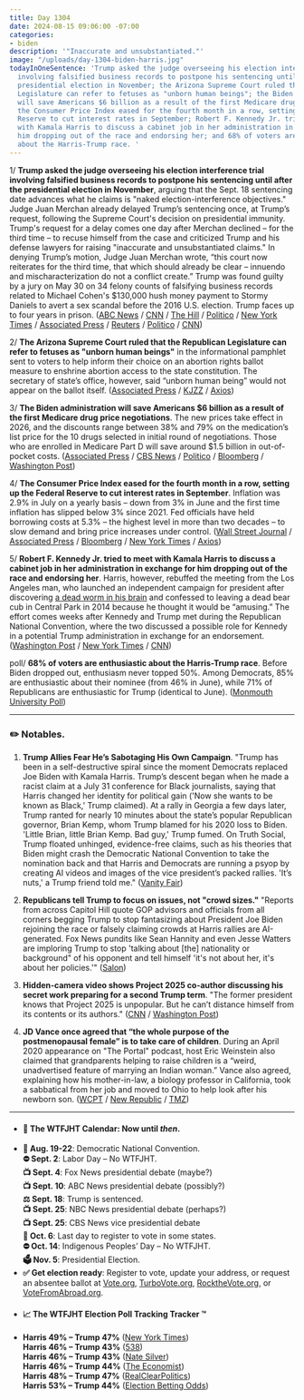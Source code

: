 ```yaml
---
title: Day 1304
date: 2024-08-15 09:06:00 -07:00
categories:
- biden
description: '"Inaccurate and unsubstantiated."'
image: "/uploads/day-1304-biden-harris.jpg"
todayInOneSentence: 'Trump asked the judge overseeing his election interference trial
  involving falsified business records to postpone his sentencing until after the
  presidential election in November; the Arizona Supreme Court ruled that the Republican
  Legislature can refer to fetuses as "unborn human beings"; the Biden administration
  will save Americans $6 billion as a result of the first Medicare drug price negotiations;
  the Consumer Price Index eased for the fourth month in a row, setting up the Federal
  Reserve to cut interest rates in September; Robert F. Kennedy Jr. tried to meet
  with Kamala Harris to discuss a cabinet job in her administration in exchange for
  him dropping out of the race and endorsing her; and 68% of voters are enthusiastic
  about the Harris-Trump race. '
---
```


1/ **Trump asked the judge overseeing his election interference trial involving falsified business records to postpone his sentencing until after the presidential election in November**, arguing that the Sept. 18 sentencing date advances what he claims is "naked election-interference objectives." Judge Juan Merchan already delayed Trump’s sentencing once, at Trump’s request, following the Supreme Court's decision on presidential immunity. Trump's request for a delay comes one day after Merchan declined – for the third time – to recuse himself from the case and criticized Trump and his defense lawyers for raising "inaccurate and unsubstantiated claims." In denying Trump’s motion, Judge Juan Merchan wrote, “this court now reiterates for the third time, that which should already be clear – innuendo and mischaracterization do not a conflict create.” Trump was found guilty by a jury on May 30 on 34 felony counts of falsifying business records related to Michael Cohen's $130,000 hush money payment to Stormy Daniels to avert a sex scandal before the 2016 U.S. election. Trump faces up to four years in prison. ([ABC News](https://abcnews.go.com/US/trump-asks-push-back-hush-money-sentencing-date/story?id=112861971) / [CNN](https://www.cnn.com/2024/08/15/politics/trump-hush-money-sentencing-delay/index.html) / [The Hill](https://thehill.com/regulation/court-battles/4829349-trump-new-york-trial-requests-sentencing-delay/) / [Politico](https://www.politico.com/news/2024/08/15/trump-seeks-delay-to-hush-money-sentencing-00174157) / [New York Times](https://www.nytimes.com/2024/08/14/nyregion/trump-trial-merchan-recusal.html) / [Associated Press](https://apnews.com/article/trump-recusal-judge-merchan-hush-money-trial-a8b88acde31daf3bf71b7c1b3a3b010b) / [Reuters](https://www.reuters.com/legal/trump-loses-third-bid-judge-step-aside-hush-money-case-2024-08-14/) / [Politico](https://www.politico.com/news/2024/08/14/trump-merchan-recusal-bid-fail-00173966) / [CNN](https://www.cnn.com/2024/08/14/politics/juan-merchan-trump-hush-money))

2/ **The Arizona Supreme Court ruled that the Republican Legislature can refer to fetuses as "unborn human beings"** in the informational pamphlet sent to voters to help inform their choice on an abortion rights ballot measure to enshrine abortion access to the state constitution. The secretary of state’s office, however, said “unborn human being” would not appear on the ballot itself. ([Associated Press](https://apnews.com/article/arizona-abortion-rights-ballot-measure-b0ea37c92692533da109fd74a07b25f7) / [KJZZ](https://www.kjzz.org/kjzz-news/2024-08-14/az-supreme-court-upholds-contested-abortion-ballot-measure-language) / [Axios](https://www.axios.com/local/phoenix/2024/08/14/arizona-abortion-intitiative-unborn-human-beings))

3/ **The Biden administration will save Americans $6 billion as a result of the first Medicare drug price negotiations**. The new prices take effect in 2026, and the discounts range between 38% and 79% on the medication’s list price for the 10 drugs selected in initial round of negotiations. Those who are enrolled in Medicare Part D will save around $1.5 billion in out-of-pocket costs. ([Associated Press](https://apnews.com/article/biden-drug-prices-medicare-prescriptions-34886d6f362c242be268c05d5efd5411) / [CBS News](https://www.cbsnews.com/news/biden-harris-prescription-drug-prices/) / [Politico](https://www.politico.com/news/2024/08/15/cms-releases-prices-for-10-negotiated-drugs-00174021) / [Bloomberg](https://www.bloomberg.com/news/articles/2024-08-15/us-drug-price-negotiations-cut-costs-7-5-billion-in-first-year) / [Washington Post](https://www.washingtonpost.com/health/2024/08/15/drug-prices-medicare-negotiations/))

4/ **The Consumer Price Index eased for the fourth month in a row, setting up the Federal Reserve to cut interest rates in September**. Inflation was 2.9% in July on a yearly basis – down from 3% in June and the first time inflation has slipped below 3% since 2021. Fed officials have held borrowing costs at 5.3% – the highest level in more than two decades – to slow demand and bring price increases under control. ([Wall Street Journal](https://www.wsj.com/economy/central-banking/inflation-july-cpi-report-interest-rate-00cd3a84) / [Associated Press](https://apnews.com/article/inflation-prices-interest-rates-economy-federal-reserve-f8de2672173407d3a126cc13493fed85) / [Bloomberg](https://www.bloomberg.com/news/articles/2024-08-14/core-us-inflation-eases-a-fourth-month-sealing-fed-rate-cut) / [New York Times](https://www.nytimes.com/2024/08/14/business/cpi-inflation-july.html) / [Axios](https://www.axios.com/2024/08/14/cpi-july-2024-inflation-economy))

5/ **Robert F. Kennedy Jr. tried to meet with Kamala Harris to discuss a cabinet job in her administration in exchange for him dropping out of the race and endorsing her**. Harris, however, rebuffed the meeting from the Los Angeles man, who launched an independent campaign for president after discovering [a dead worm in his brain](https://whatthefuckjusthappenedtoday.com/2024/08/05/day-1294/#6-a-los-angeles-man-who-launched-an) and confessed to leaving a dead bear cub in Central Park in 2014 because he thought it would be “amusing.” The effort comes weeks after Kennedy and Trump met during the Republican National Convention, where the two discussed a possible role for Kennedy in a potential Trump administration in exchange for an endorsement. ([Washington Post](https://www.washingtonpost.com/politics/2024/08/14/rfk-jr-kamala-harris-cabinet-trump/) / [New York Times](https://www.nytimes.com/2024/08/14/us/politics/rfk-jr-kamala-harris-cabinet-meeting.html) / [CNN](https://www.cnn.com/2024/08/14/politics/rfk-jr-harris-administration-role/))

poll/ **68% of voters are enthusiastic about the Harris-Trump race**. Before Biden dropped out, enthusiasm never topped 50%. Among Democrats, 85% are enthusiastic about their nominee (from 46% in June), while 71% of Republicans are enthusiastic for Trump (identical to June). ([Monmouth University Poll](https://www.monmouth.edu/polling-institute/reports/monmouthpoll_us_081424/))

--- 

### ✏️ Notables. 

1. **Trump Allies Fear He’s Sabotaging His Own Campaign**. "Trump has been in a self-destructive spiral since the moment Democrats replaced Joe Biden with Kamala Harris. Trump’s descent began when he made a racist claim at a July 31 conference for Black journalists, saying that Harris changed her identity for political gain ('Now she wants to be known as Black,' Trump claimed). At a rally in Georgia a few days later, Trump ranted for nearly 10 minutes about the state’s popular Republican governor, Brian Kemp, whom Trump blamed for his 2020 loss to Biden. 'Little Brian, little Brian Kemp. Bad guy,' Trump fumed. On Truth Social, Trump floated unhinged, evidence-free claims, such as his theories that Biden might crash the Democratic National Convention to take the nomination back and that Harris and Democrats are running a psyop by creating AI videos and images of the vice president’s packed rallies. 'It’s nuts,' a Trump friend told me." ([Vanity Fair](https://www.vanityfair.com/news/story/trump-allies-fear-sabotaging-campaign))

2. **Republicans tell Trump to focus on issues, not "crowd sizes."** "Reports from across Capitol Hill quote GOP advisors and officials from all corners begging Trump to stop fantasizing about President Joe Biden rejoining the race or falsely claiming crowds at Harris rallies are AI-generated. Fox News pundits like Sean Hannity and even Jesse Watters are imploring Trump to stop 'talking about [the] nationality or background" of his opponent and tell himself 'it's not about her, it's about her policies.'" ([Salon](https://www.salon.com/2024/08/15/tell-to-focus-on-issues-not-crowd-sizes-project-2025-shows-that-will-backfire/))

3. **Hidden-camera video shows Project 2025 co-author discussing his secret work preparing for a second Trump term**. "The former president knows that Project 2025 is unpopular. But he can’t distance himself from its contents or its authors." ([CNN](https://www.cnn.com/2024/08/15/politics/russ-vought-project-2025-trump-secret-recording-invs/) / [Washington Post](https://www.washingtonpost.com/politics/2024/08/15/new-hidden-camera-video-reinforces-trumps-project-2025-problem/))


4. **JD Vance once agreed that “the whole purpose of the postmenopausal female” is to take care of children**. During an April 2020 appearance on "The Portal" podcast, host Eric Weinstein also claimed that grandparents helping to raise children is a “weird, unadvertised feature of marrying an Indian woman.” Vance also agreed, explaining how his mother-in-law, a biology professor in California, took a sabbatical from her job and moved to Ohio to help look after his newborn son. ([WCPT](https://heartlandsignal.com/2024/08/14/jd-vance-in-2020-agreed-grandmothers-raising-children-is-whole-purpose-of-the-postmenopausal-female/) / [New Republic](https://newrepublic.com/post/184888/jd-vance-weird-thoughts-older-women-postmenopausal-female-audio) / [TMZ](https://www.tmz.com/2024/08/14/jd-vance-grandmothers-raising-grandkids-purpose/))

---

* #### 📅 The WTFJHT Calendar: Now until *then*. 
* **🫏 Aug. 19-22**: Democratic National Convention. \
**⛔️ Sept. 2**: Labor Day – No WTFJHT. \
**📺 Sept. 4**: Fox News presidential debate (maybe?) \
**📺 Sept. 10**: ABC News presidential debate (possibly?) \
**⚖️ Sept. 18**: Trump is sentenced. \
**📺 Sept. 25**: NBC News presidential debate (perhaps?) \
**📺 Sept. 25**: CBS News vice presidential debate \
**📆 Oct. 6**: Last day to register to vote in some states. \
**⛔️ Oct. 14**: Indigenous Peoples’ Day – No WTFJHT. \
**🗳️ Nov. 5**: Presidential Election.
* **✅ Get election ready**: Register to vote, update your address, or request an absentee ballot at [Vote.org](https://www.vote.org/), [TurboVote.org](https://turbovote.org/), [RocktheVote.org](https://www.rockthevote.org/), or [VoteFromAbroad.org](https://www.votefromabroad.org/).
* #### 📈 The WTFJHT Election Poll Tracking Tracker ™️
* **Harris 49% – Trump 47%** ([New York Times](https://www.nytimes.com/interactive/2024/us/elections/polls-president.html)) \
**Harris 46% – Trump 43%** ([538](https://projects.fivethirtyeight.com/polls/president-general/2024/national/)) \
**Harris 46% – Trump 43%** ([Nate Silver](https://www.natesilver.net/p/nate-silver-2024-president-election-polls-model)) \
**Harris 46% – Trump 44%** ([The Economist](https://www.economist.com/interactive/us-2024-election/trump-harris-polls)) \
**Harris 48% – Trump 47%** ([RealClearPolitics](https://www.realclearpolling.com/polls/president/general/2024/trump-vs-harris)) \
**Harris 53% – Trump 44%** ([Election Betting Odds](https://www.electionbettingodds.com/))


